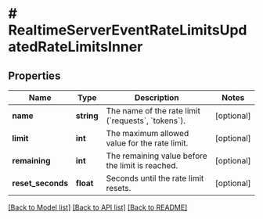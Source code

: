 # # RealtimeServerEventRateLimitsUpdatedRateLimitsInner

## Properties

Name | Type | Description | Notes
------------ | ------------- | ------------- | -------------
**name** | **string** | The name of the rate limit (&#x60;requests&#x60;, &#x60;tokens&#x60;). | [optional]
**limit** | **int** | The maximum allowed value for the rate limit. | [optional]
**remaining** | **int** | The remaining value before the limit is reached. | [optional]
**reset_seconds** | **float** | Seconds until the rate limit resets. | [optional]

[[Back to Model list]](../../README.md#models) [[Back to API list]](../../README.md#endpoints) [[Back to README]](../../README.md)

